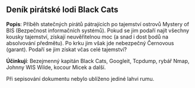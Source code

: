 ## Deník pirátské lodi Black Cats

**Popis**: Příběh statečných pirátů pátrajících po tajemství ostrovů Mystery of BIS (Bezpečnost informačních systémů). Pokud se jim podaří najít všechny kousky tajemství, získají neuvěřitelnou moc (a snad i dost bodů na absolvování předmětu). Po krku jim však jde nebezpečný Černovous (garant). Podaří se jim získat včas celé tajemství?

**Účinkují**: Bezejmenný kapitán Black Cats, Googleit, Tcpdump, rybář Nmap, Johnny WIS Wilde, kocour Micek a další.

Při sepisování dokumentu nebylo ublíženo jediné lahvi rumu.
